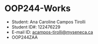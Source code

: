 # OOP244-Works
- Student: Ana Caroline Campos Tirolli
- Student ID#: 122476229
- E-mail ID: acampos-tirolli@myseneca.ca
- OOP244ZAA
